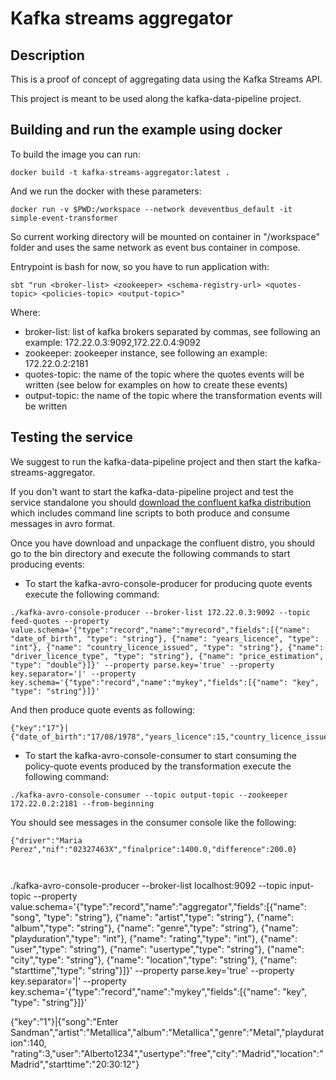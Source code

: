 # Kafka streams aggregator

## Description

This is a proof of concept of aggregating data using the Kafka Streams API.
 
This project is meant to be used along the kafka-data-pipeline project.

## Building and run the example using docker

To build the image you can run:

```
docker build -t kafka-streams-aggregator:latest .
```

And we run the docker with these parameters:

```
docker run -v $PWD:/workspace --network deveventbus_default -it simple-event-transformer
```

So current working directory will be mounted on container in "/workspace" folder and uses the same network as event bus container in compose.

Entrypoint is bash for now, so you have to run application with:

```
sbt "run <broker-list> <zookeeper> <schema-registry-url> <quotes-topic> <policies-topic> <output-topic>"
```

Where:

* broker-list: list of kafka brokers separated by commas, see following an example: 172.22.0.3:9092,172.22.0.4:9092
* zookeeper: zookeeper instance, see following an example: 172.22.0.2:2181
* quotes-topic: the name of the topic where the quotes events will be written (see below for examples on how to create these events)
* output-topic: the name of the topic where the transformation events will be written

## Testing the service

We suggest to run the kafka-data-pipeline project and then start the kafka-streams-aggregator.

If you don't want to start the kafka-data-pipeline project and test the service standalone you should [download the confluent kafka distribution](http://packages.confluent.io/archive/3.0/confluent-3.0.1-2.11.tar.gz) which includes command line scripts to both produce and consume messages in avro format.

Once you have download and unpackage the confluent distro, you should go to the bin directory and execute the following commands to start producing events:

* To start the kafka-avro-console-producer for producing quote events execute the following command:
 
```
./kafka-avro-console-producer --broker-list 172.22.0.3:9092 --topic feed-quotes --property value.schema='{"type":"record","name":"myrecord","fields":[{"name": "date_of_birth", "type": "string"}, {"name": "years_licence", "type": "int"}, {"name": "country_licence_issued", "type": "string"}, {"name": "driver_licence_type", "type": "string"}, {"name": "price_estimation", "type": "double"}]}' --property parse.key='true' --property key.separator='|' --property key.schema='{"type":"record","name":"mykey","fields":[{"name": "key", "type": "string"}]}'
```
 And then produce quote events as following:
 
 ```
 {"key":"17"}|{"date_of_birth":"17/08/1978","years_licence":15,"country_licence_issued":"SPAIN","driver_licence_type":"B2","price_estimation":1200.00}
 ```

 
 * To start the kafka-avro-console-consumer to start consuming the policy-quote events produced by the transformation execute the following command:
 
 ```
 ./kafka-avro-console-consumer --topic output-topic --zookeeper 172.22.0.2:2181 --from-beginning
 ```
 
You should see messages in the consumer console like the following:
 
 ```
 {"driver":"Maria Perez","nif":"02327463X","finalprice":1400.0,"difference":200.0}
 
 
 
 ```
 
 ./kafka-avro-console-producer --broker-list localhost:9092 --topic input-topic --property value.schema='{"type":"record","name":"aggregator","fields":[{"name": "song", "type": "string"}, {"name": "artist","type": "string"}, {"name": "album","type": "string"}, {"name": "genre","type": "string"}, {"name": "playduration","type": "int"}, {"name": "rating","type": "int"}, {"name": "user","type": "string"}, {"name": "usertype","type": "string"}, {"name": "city","type": "string"}, {"name": "location","type": "string"}, {"name": "starttime","type": "string"}]}' --property parse.key='true' --property key.separator='|' --property key.schema='{"type":"record","name":"mykey","fields":[{"name": "key", "type": "string"}]}'
 
 
 {"key":"1"}|{"song":"Enter Sandman","artist":"Metallica","album":"Metallica","genre":"Metal","playduration":140, "rating":3,"user":"Alberto1234","usertype":"free","city":"Madrid","location":"Madrid","starttime":"20:30:12"}